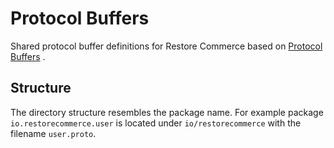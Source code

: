# Protocol Buffers

Shared protocol buffer definitions for Restore Commerce based on [Protocol Buffers](https://developers.google.com/protocol-buffers/)  .

## Structure

The directory structure resembles the package name.
For example package `io.restorecommerce.user` is located under
`io/restorecommerce` with the filename `user.proto`.
